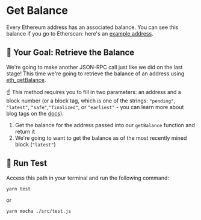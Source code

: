 # Get Balance

Every Ethereum address has an associated balance. You can see this balance if you go to Etherscan: here's an [example address](https://etherscan.io/address/0xa57bd00134b2850b2a1c55860c9e9ea100fdd6cf).

## 🏁 Your Goal: Retrieve the Balance

We're going to make another JSON-RPC call just like we did on the last stage! This time we're going to retrieve the balance of an address using [eth_getBalance](https://docs.alchemy.com/reference/eth-getbalance).

☝️ This method requires you to fill in two parameters: an address and a block number (or a block tag, which is one of the strings: `"pending"`, `"latest"`, `"safe"`,`"finalized"`, or `"earliest"` - you can learn more about blog tags on the [docs](https://docs.alchemy.com/reference/eth-getbalance)).

1. Get the balance for the address passed into our `getBalance` function and return it
2. We're going to want to get the balance as of the most recently mined block (`"latest"`)

## 🧪 Run Test

Access this path in your terminal and run the following command:

```bash
yarn test
```

or

```bash
yarn mocha ./src/test.js
```
